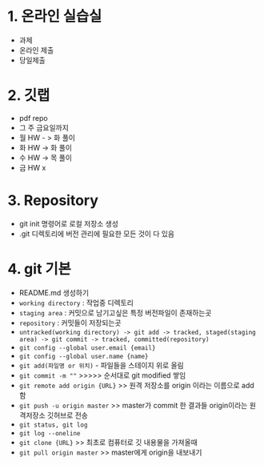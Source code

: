 #  1. 온라인 실습실

- 과제
- 온라인 제출
- 당일제출





# 2. 깃랩

-  pdf repo
- 그 주 금요일까지
- 월 HW - > 화 풀이
- 화 HW -> 화 풀이
- 수 HW -> 목 풀이                                                          
- 금 HW x



# 3.  Repository

- git init 명령어로 로컬 저장소 생성
- .git 디렉토리에 버전 관리에 필요한 모든 것이 다 있음





# 4. git 기본

- README.md 생성하기
- `working directory` : 작업중 디렉토리
- `staging area` : 커밋으로 남기고싶은 특정 버전파일이 존재하는곳 
- `repository` : 커밋들이 저장되는곳
- `untracked(working directory) -> git add -> tracked, staged(staging area) -> git commit -> tracked, committed(repository)`
- `git config --global user.email {email}`
- `git config --global user.name {name}`
- `git add(파일명 or 위치)` - 파일들을 스테이지 위로 올림
- `git commit -m ""`  >>>>> 순서대로 git modified 쌓임 
- `git remote add origin {URL}` >> 원격 저장소를 origin 이라는 이름으로 add함
- `git push -u origin master` >> master가 commit 한 결과들 origin이라는 원격저장소 깃허브로 전송
- `git status, git log` 
- `git log --oneline`
- `git clone {URL}` >> 최초로 컴퓨터로 깃 내용물을 가져올때
- `git pull origin master` >> master에게 origin을 내보내기